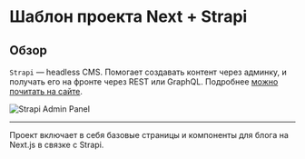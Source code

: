 # Шаблон проекта Next + Strapi

## Обзор

`Strapi` — headless CMS. Помогает создавать контент через админку, и получать его на фронте через REST или GraphQL. Подробнее [можно почитать на сайте](https://strapi.io/).

![Strapi Admin Panel](https://raw.githubusercontent.com/strapi/strapi/0bcebf77b37182fe021cb59cc19be8f5db4a18ac/public/assets/administration_panel.png "Strapi Admin Panel")

---

Проект включает в себя базовые страницы и компоненты для блога на Next.js в связке с Strapi.
